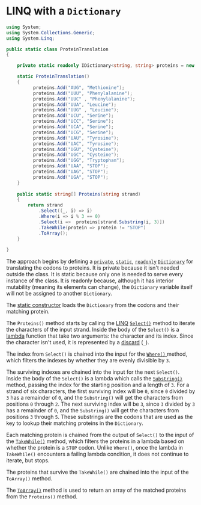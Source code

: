 # LINQ with a `Dictionary`

```csharp
using System;
using System.Collections.Generic;
using System.Linq;

public static class ProteinTranslation
{

    private static readonly IDictionary<string, string> proteins = new Dictionary<string, string>();

    static ProteinTranslation()
    {
          proteins.Add("AUG", "Methionine");
          proteins.Add("UUU", "Phenylalanine");
          proteins.Add("UUC" , "Phenylalanine");
          proteins.Add("UUA", "Leucine");
          proteins.Add("UUG" , "Leucine");
          proteins.Add("UCU", "Serine");
          proteins.Add("UCC", "Serine");
          proteins.Add("UCA", "Serine");
          proteins.Add("UCG", "Serine");
          proteins.Add("UAU", "Tyrosine");
          proteins.Add("UAC", "Tyrosine");
          proteins.Add("UGU", "Cysteine");
          proteins.Add("UGC", "Cysteine");
          proteins.Add("UGG", "Tryptophan");
          proteins.Add("UAA", "STOP");
          proteins.Add("UAG", "STOP");
          proteins.Add("UGA", "STOP");
    }
    
    public static string[] Proteins(string strand)
    {
        return strand
            .Select((_, i) => i)
            .Where(i => i % 3 == 0)
            .Select(i =>  proteins[strand.Substring(i, 3)])
            .TakeWhile(protein => protein != "STOP")
            .ToArray();
    }
 
}
```

The approach begins by defining a [`private`][private], [`static`][static], [`readonly`][readonly] [`Dictionary`][dictionary] for translating the codons to proteins.
It is private because it isn't needed outside the class.
It is static because only one is needed to serve every instance of the class.
It is readonly because, although it has interior mutability (meaning its elements can change),
the `Dictionary` variable itself will not be assigned to another `Dictionary`.

The [static constructor][static-constructor] loads the `Dictionary` from the codons and their matching protein.

The `Proteins()` method starts by calling the [LINQ][linq] [`Select()`][select] method to iterate the characters of the input strand.
Inside the body of the `Select()` is a [lambda][lambda] function that take two arguments: the character and its index.
Since the character isn't used, it is represented by a [discard][discard] (`_`).

The index from `Select()` is chained into the input for the [`Where()` ][where] method,
which filters the indexes by whether they are evenly divisible by `3`.

The surviving indexes are chained into the input for the next `Select()`.
Inside the body of the `Select()` is a lambda which calls the [`Substring()`][substring] method,
passing the index for the starting position and a length of `3`.
For a strand of six characters, the first surviving index will be `0`, since `0` divided by `3` has a remainder of `0`,
and the `Substring()` will get the characters from positions `0` through `2`.
The next surviving index will be `3`, since `3` divided by `3` has a remainder of `0`,
and the `Substring()` will get the characters from positions `3` through `5`.
These substrings are the codons that are used as the key to lookup their matching proteins in the `Dictionary`.

Each matching protein is chained from the output of `Select()` to the input of the [`TakeWhile()`][takewhile] method,
which filters the proteins in a lambda based on whether the protein is a `STOP` codon.
Unlike `Where()`, once the lambda in `TakeWhile()` encounters a failing lambda condition, it does not continue to iterate, but stops.

The proteins that survive the `TakeWhile()` are chained into the input of the `ToArray()` method.

The [`ToArray()`][toarray] method is used to return an array of the matched proteins from the `Proteins()` method.

[private]: https://learn.microsoft.com/en-us/dotnet/csharp/language-reference/keywords/private
[static]: https://learn.microsoft.com/en-us/dotnet/csharp/language-reference/keywords/static
[readonly]: https://learn.microsoft.com/en-us/dotnet/csharp/language-reference/keywords/readonly
[dictionary]: https://learn.microsoft.com/en-us/dotnet/api/system.collections.generic.dictionary-2
[static-constructor]: https://learn.microsoft.com/en-us/dotnet/csharp/programming-guide/classes-and-structs/static-constructors
[linq]: https://learn.microsoft.com/en-us/dotnet/api/system.linq
[select]: https://learn.microsoft.com/en-us/dotnet/api/system.linq.enumerable.select
[lambda]: https://learn.microsoft.com/en-us/dotnet/csharp/language-reference/operators/lambda-expressions
[discard]: https://learn.microsoft.com/en-us/dotnet/csharp/fundamentals/functional/discards
[where]: https://learn.microsoft.com/en-us/dotnet/api/system.linq.enumerable.where
[substring]: https://learn.microsoft.com/en-us/dotnet/api/system.string.substring
[takewhile]: https://learn.microsoft.com/en-us/dotnet/api/system.linq.enumerable.takewhile
[toarray]: https://learn.microsoft.com/en-us/dotnet/api/system.linq.enumerable.toarray
